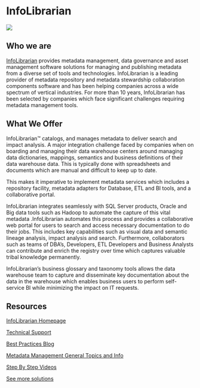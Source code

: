 <properties
   pageTitle="InfoLibrarian | Microsoft Azure"
   description="The solution that InfoLibrarian provides with SQL Data Warehouse."
   services="SQL Data Warehouse"
   documentationCenter="NA"
   authors="joliang"
   manager="jhubbard"
   editor=""/>

<tags
   ms.service="sql-data-warehouse"
   ms.devlang="NA"
   ms.topic="article"
   ms.tgt_pltfrm="NA"
   ms.workload="data-services"
   ms.date="06/15/2015"
   ms.author="joliang;barbkess"/>

# InfoLibrarian
![][logo]

## Who we are
[InfoLibrarian][website] provides metadata management, data governance and asset management software solutions for managing and publishing metadata from a diverse set of tools and technologies. 
InfoLibrarian is a leading provider of metadata repository and metadata stewardship collaboration components software and has been helping companies across a wide spectrum of vertical industries.
For more than 10 years, InfoLibrarian has been selected by companies which face significant challenges requiring metadata management tools.
   

## What We Offer
InfoLibrarian™ catalogs, and manages metadata to deliver search and impact analysis. A major integration challenge faced by companies when on boarding and managing their data warehouse centers around managing data dictionaries, mappings, semantics and business definitions of their data warehouse data. This is typically done with spreadsheets and documents which are manual and difficult to keep up to date.

This makes it imperative to implement metadata services which includes a repository facility, metadata adapters for Database, ETL and BI tools, and a collaborative portal.

InfoLibrarian integrates seamlessly with SQL Server products, Oracle and Big data tools such as Hadoop to automate the capture of this vital metadata .InfoLibrarian automates this process and provides a collaborative web portal for users to search and access necessary documentation to do their jobs.  This includes key capabilities such as visual data and semantic lineage analysis, impact analysis and search. Furthermore, collaborators such as teams of DBA’s, Developers, ETL Developers and Business Analysts can contribute and enrich the registry over time which captures valuable tribal knowledge permanently.

InfoLibrarian’s business glossary and taxonomy tools allows the data warehouse team to capture and disseminate key documentation about the data in the warehouse which enables business users to perform self-service BI while minimizing the impact on IT requests. 

## Resources
[InfoLibrarian Homepage][website]

[Technical Support][website1]

[Best Practices Blog][website2]

[Metadata Management General Topics and Info][website3]

[Step By Step Videos][website4]

[See more solutions][solutions]


<!--Image references-->
[5]:./media/markdown-template-for-new-articles/octocats.png
[6]:./media/markdown-template-for-new-articles/pretty49.png
[7]:./media/markdown-template-for-new-articles/channel-9.png
[8]:./media/markdown-template-for-new-articles/copytemplate.png
[logo]:./media/sql-data-warehouse-partners/infolibrarian_logo_med.png


<!--Link references--In actual articles, you only need a single period before the slash. -->
[solutions]:./sql-data-warehouse-partners.md

<!-- External Links -->
[website]: http://www.infolibcorp.com/ 
[website1]: http://www.infolibcorp.com/customer-support
[website2]: http://www.infolibcorp.com/blog 
[website3]: http://www.infolibcorp.com/metadata-management/
[website4]: http://www.infolibcorp.com/metadata-management-video-tutorials